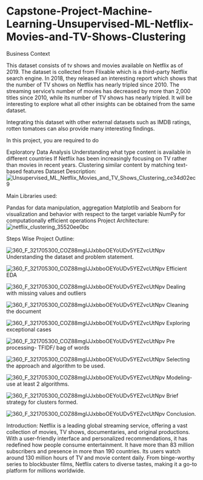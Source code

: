 # Capstone-Project-Machine-Learning-Unsupervised-ML-Netflix-Movies-and-TV-Shows-Clustering
Business Context

This dataset consists of tv shows and movies available on Netflix as of 2019. The dataset is collected from Flixable which is a third-party Netflix search engine. In 2018, they released an interesting report which shows that the number of TV shows on Netflix has nearly tripled since 2010. The streaming service’s number of movies has decreased by more than 2,000 titles since 2010, while its number of TV shows has nearly tripled. It will be interesting to explore what all other insights can be obtained from the same dataset.

Integrating this dataset with other external datasets such as IMDB ratings, rotten tomatoes can also provide many interesting findings.

In this project, you are required to do

Exploratory Data Analysis
Understanding what type content is available in different countries
If Netflix has been increasingly focusing on TV rather than movies in recent years.
Clustering similar content by matching text-based features
Dataset Description:
![Unsupervised_ML_Netflix_Movies_and_TV_Shows_Clustering_ce34d02ec9](https://github.com/pande1sachin/Capstone-Project---Machine-Learning---Unsupervised-ML---Netflix-Movies-and-TV-Shows-Clustering/assets/138008976/547ed6dc-f748-4aba-8d54-baa953610b3e)

Main Libraries used:

Pandas for data manipulation, aggregation
Matplotlib and Seaborn for visualization and behavior with respect to the target variable
NumPy for computationally efficient operations
Project Architecture:
![netflix_clustering_35520ee0bc](https://github.com/pande1sachin/Capstone-Project---Machine-Learning---Unsupervised-ML---Netflix-Movies-and-TV-Shows-Clustering/assets/138008976/0f2cfee3-5ea5-48e0-a8e0-cda95bd4e97f)

Steps Wise Project Outline:

![360_F_321705300_COZ88mgIJJxbboOEYoUDv5YEZvcUtNpv](https://github.com/pande1sachin/Capstone-Project---Machine-Learning---Unsupervised-ML---Netflix-Movies-and-TV-Shows-Clustering/assets/138008976/23db6c3c-98e9-4720-b2ec-8a7eb7f16b7e)  Understanding the dataset and problem statement.

![360_F_321705300_COZ88mgIJJxbboOEYoUDv5YEZvcUtNpv](https://github.com/pande1sachin/Capstone-Project---Machine-Learning---Unsupervised-ML---Netflix-Movies-and-TV-Shows-Clustering/assets/138008976/261156c5-d91c-4aae-a6ae-b6b2a0f57a7f)  Efficient EDA

![360_F_321705300_COZ88mgIJJxbboOEYoUDv5YEZvcUtNpv](https://github.com/pande1sachin/Capstone-Project---Machine-Learning---Unsupervised-ML---Netflix-Movies-and-TV-Shows-Clustering/assets/138008976/95b1fe61-f9c7-4f99-b26a-3adf20f2524d)  Dealing with missing values and outliers

![360_F_321705300_COZ88mgIJJxbboOEYoUDv5YEZvcUtNpv](https://github.com/pande1sachin/Capstone-Project---Machine-Learning---Unsupervised-ML---Netflix-Movies-and-TV-Shows-Clustering/assets/138008976/045d6066-2726-47ed-b4c0-be02513a98b9)  Cleaning the document

![360_F_321705300_COZ88mgIJJxbboOEYoUDv5YEZvcUtNpv](https://github.com/pande1sachin/Capstone-Project---Machine-Learning---Unsupervised-ML---Netflix-Movies-and-TV-Shows-Clustering/assets/138008976/85839d64-fa10-4882-b4e6-e5a3e70e0e3f)  Exploring exceptional cases

![360_F_321705300_COZ88mgIJJxbboOEYoUDv5YEZvcUtNpv](https://github.com/pande1sachin/Capstone-Project---Machine-Learning---Unsupervised-ML---Netflix-Movies-and-TV-Shows-Clustering/assets/138008976/0202c68a-3c86-4097-b450-b98e55004b40)  Pre processing- TFIDF/ bag of words

![360_F_321705300_COZ88mgIJJxbboOEYoUDv5YEZvcUtNpv](https://github.com/pande1sachin/Capstone-Project---Machine-Learning---Unsupervised-ML---Netflix-Movies-and-TV-Shows-Clustering/assets/138008976/b1f0a3ad-d353-47e8-95cf-52b5a952cd54)  Selecting the approach and algorithm to be used.

![360_F_321705300_COZ88mgIJJxbboOEYoUDv5YEZvcUtNpv](https://github.com/pande1sachin/Capstone-Project---Machine-Learning---Unsupervised-ML---Netflix-Movies-and-TV-Shows-Clustering/assets/138008976/eac61dfd-50d0-4ad1-bd49-c098a05068c0)  Modeling- use at least 2 algorithms.

![360_F_321705300_COZ88mgIJJxbboOEYoUDv5YEZvcUtNpv](https://github.com/pande1sachin/Capstone-Project---Machine-Learning---Unsupervised-ML---Netflix-Movies-and-TV-Shows-Clustering/assets/138008976/27da7f21-ecb9-4267-bb7a-a528bec70bbc)  Brief strategy for clusters formed.

![360_F_321705300_COZ88mgIJJxbboOEYoUDv5YEZvcUtNpv](https://github.com/pande1sachin/Capstone-Project---Machine-Learning---Unsupervised-ML---Netflix-Movies-and-TV-Shows-Clustering/assets/138008976/b3a163f3-7a12-4dbe-8442-17eb78d58b83)  Conclusion.



Introduction:
Netflix is a leading global streaming service, offering a vast collection of movies, TV shows, documentaries, and original productions. With a user-friendly interface and personalized recommendations, it has redefined how people consume entertainment. It have more than 83 million subscribers and presence in more than 190 countries. Its users watch around 130 million hours of TV and movie content daily. From binge-worthy series to blockbuster films, Netflix caters to diverse tastes, making it a go-to platform for millions worldwide.

